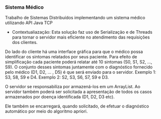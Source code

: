 ### Sistema Médico

Trabalho de Sistemas Distribuídos implementando um sistema médico utilizando API Java TCP

- Contextualiazação:
Esta solução faz uso de Serialização e de Threads para tornar o servidor mais eficiente no atendimento das requisições dos clientes.

Do lado do cliente há uma interface gráfica para que o médico possa identificar os sintomas relatados por seus paciente. Para efeito de simplificação cada paciente poderá relatar até 10 sintomas (S0, S1, S2, ..., S9). O conjunto desses sintomas juntamente com o diagnóstico fornecido pelo médico (D1, D2, ... , D5) é que será enviado para o servidor. Exemplo 1: S3, S8, S9 e D4. Exemplo 2: S2, S3, S6, S7, S9 e D3.

O servidor se responsabiliza por armazená-los em um ArrayList. Ao servidor também poderá ser solicitada a apresentação de todos os casos armazenados por doença identificada (D1, D2, D3 etc).

Ele também se encarregará, quando solicitado, de efetuar o diagnóstico automático por meio do algoritmo apriori.

